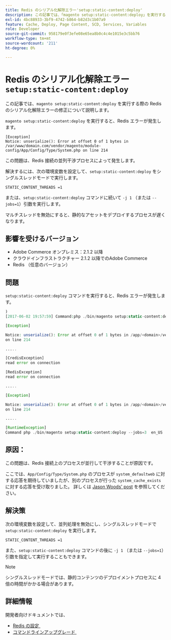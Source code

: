 ```yaml
---
title: Redis のシリアル化解除エラー'setup:static-content:deploy'
description: この記事では、「magento setup:static-content:deploy」を実行する際の Redis のシリアル化解除エラーを修正します。
exl-id: 4bc88933-3bf9-4742-b864-b82d3c1b07a9
feature: Cache, Deploy, Page Content, SCD, Services, Variables
role: Developer
source-git-commit: 958179e0f3efe08e65ea8b0c4c4e1015e3c5bb76
workflow-type: tm+mt
source-wordcount: '211'
ht-degree: 0%

---
```


# Redis のシリアル化解除エラー `setup:static-content:deploy`

この記事では、`magento setup:static-content:deploy` を実行する際の Redis のシリアル化解除エラーの修正について説明します。

`magento setup:static-content:deploy` を実行すると、Redis エラーが発生します。

```
[Exception]
Notice: unserialize(): Error at offset 0 of 1 bytes in
/var/www/domain.com/vendor/magento/module-config/App/Config/Type/System.php on line 214
```

この問題は、Redis 接続の並列干渉プロセスによって発生します。

解決するには、次の環境変数を設定して、`setup:static-content:deploy` をシングルスレッドモードで実行します。

```
STATIC_CONTENT_THREADS =1
```

または、`setup:static-content:deploy` コマンドに続いて `-j 1` （または `--jobs=1`）引数を実行します。

マルチスレッドを無効にすると、静的なアセットをデプロイするプロセスが遅くなります。

## 影響を受けるバージョン

* Adobe Commerce オンプレミス：2.1.2 以降
* クラウドインフラストラクチャー 2.1.2 以降でのAdobe Commerce
* Redis （任意のバージョン）

## 問題

`setup:static-content:deploy` コマンドを実行すると、Redis エラーが発生します。

```php
)
[2017-06-02 19:57:59] Command:php ./bin/magento setup:static-content:deploy --jobs=3  en_US

[Exception]

Notice: unserialize(): Error at offset 0 of 1 bytes in /app/<domain>/vendor/magento/module-config/App/Config/Type/System.php
on line 214

.....

[CredisException]
read error on connection

[RedisException]
read error on connection

.....

[Exception]

Notice: unserialize(): Error at offset 0 of 1 bytes in /app/<domain>/vendor/magento/module-config/App/Config/Type/System.php
on line 214

.....

[RuntimeException]
Command php ./bin/magento setup:static-content:deploy --jobs=3  en_US  returned code 3
```

## 原因：

この問題は、Redis 接続上のプロセスが並行して干渉することが原因です。

ここでは、`App/Config/Type/System.php` のプロセスが `system_defaultweb` に対する応答を期待していましたが、別のプロセスが行った `system_cache_exists` に対する応答を受け取りました。 詳しくは [Jason Woods&#39; post](https://github.com/magento/magento2/issues/9287#issuecomment-302362283) を参照してください。

## 解決策

次の環境変数を設定して、並列処理を無効にし、シングルスレッドモードで `setup:static-content:deploy` を実行します。

```
STATIC_CONTENT_THREADS =1
```

また、`setup:static-content:deploy` コマンドの後に `-j 1` （または `--jobs=1`）引数を指定して実行することもできます。

>[!NOTE]
>
>シングルスレッドモードでは、静的コンテンツのデプロイメントプロセスに 4 倍の時間がかかる場合があります。

## 詳細情報

開発者向けドキュメントでは、

* [Redis の設定 &#x200B;](https://experienceleague.adobe.com/docs/commerce-operations/configuration-guide/cache/redis/config-redis.html?lang=ja)
* [&#x200B; コマンドラインアップグレード &#x200B;](https://experienceleague.adobe.com/docs/commerce-operations/upgrade-guide/implementation/perform-upgrade.html?lang=ja)
